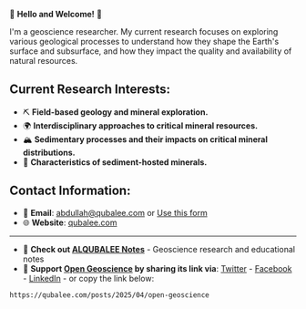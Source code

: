 🌟 **Hello and Welcome!** 🌟

I'm a geoscience researcher. My current research focuses on exploring various geological processes to understand how they shape the Earth's surface and subsurface, and how they impact the quality and availability of natural resources.

## **Current Research Interests**:

- ⛏️ **Field-based geology and mineral exploration.**
- 🌍 **Interdisciplinary approaches to critical mineral resources.**
- 🏔️ **Sedimentary processes and their impacts on critical mineral distributions.**
- 💎 **Characteristics of sediment-hosted minerals.**

## **Contact Information**:

- 📧 **Email**: [abdullah@qubalee.com](mailto:abdullah@qubalee.com) or [Use this form](https://qubalee.com/about/#contact-me)
- 🌐 **Website**: [qubalee.com](http://qubalee.com)

____
- 📝 **Check out [ALQUBALEE Notes](https://qubalee.com/)** - Geoscience research and educational notes
- 🙌 **Support [Open Geoscience](https://qubalee.com/posts/2025/04/open-geoscience) by sharing its link via**:  [Twitter](https://twitter.com/share?url=https://qubalee.com/posts/2025/04/open-geoscience) - [Facebook](https://www.facebook.com/sharer/sharer.php?u=https://qubalee.com/posts/2025/04/open-geoscience) - [LinkedIn](https://www.linkedin.com/sharing/share-offsite/?url=https://qubalee.com/posts/2025/04/open-geoscience) - or copy the link below:
```copy
https://qubalee.com/posts/2025/04/open-geoscience
```
